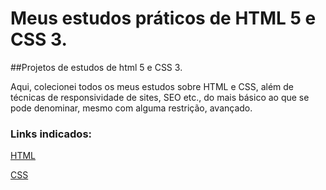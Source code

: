 # Meus estudos práticos de HTML 5 e CSS 3.
##Projetos de estudos de html 5 e CSS 3. 

Aqui, colecionei todos os meus estudos sobre HTML e CSS, além de técnicas de responsividade de sites, SEO etc., do mais básico ao que se pode denominar, mesmo com alguma restrição, avançado.

### Links indicados:
[HTML](https://www.w3schools.com/html/html_intro.asp)

[CSS](https://www.w3schools.com/css/)

